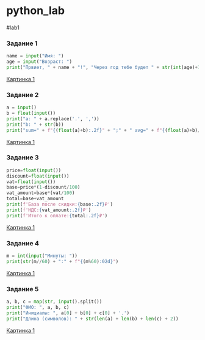 # python_lab
#lab1
### Задание 1
```python
name = input("Имя: ")
age = input("Возраст: ")
print("Првиет, " + name + "!", "Через год тебе будет " + str(int(age)+1) + ".")
```
[Картинка 1]()


### Задание 2
```python
a = input()
b = float(input())
print("a: " + a.replace('.', ','))
print("b: " + str(b))
print("sum=" + f"{(float(a)+b):.2f}" + ";" + " avg=" + f"{(float(a)+b)/2:.2f}")
```
[Картинка 1]()

### Задание 3
```python
price=float(input())
discount=float(input())
vat=float(input())
base=price*(1-discount/100)
vat_amount=base*(vat/100)
total=base+vat_amount
print(f'База после скидки:{base:.2f}₽')
print(f'НДС:{vat_amount:.2f}₽')
print(f'Итого к оплате:{total:.2f}₽')
```
[Картинка 1]()

### Задание 4
```python
m = int(input("Минуты: "))
print(str(m//60) + ":" + f"{(m%60):02d}")
```
[Картинка 1]()

### Задание 5
```python
a, b, c = map(str, input().split())
print("ФИО: ", a, b, c)
print("Инициалы: ", a[0] + b[0] + c[0] + '.')
print("Длина (символов): " + str(len(a) + len(b) + len(c) + 2))
```
[Картинка 1]()
